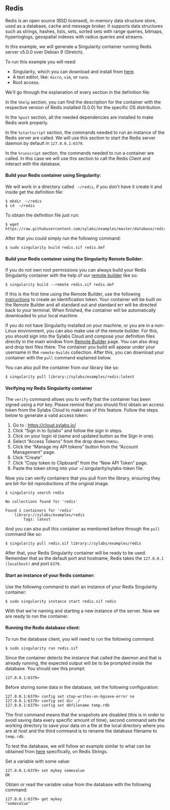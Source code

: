 ## Redis

Redis is an open source (BSD licensed), in-memory data structure store, used as a database, cache and message broker. It supports data structures such as strings, hashes, lists, sets, sorted sets with range queries, bitmaps, hyperloglogs, geospatial indexes with radius queries and streams.

In this example, we will generate a Singularity container running Redis server v5.0.0 over Debian 9 (Stretch).

To run this example you will need:

 - Singularity, which you can download and install from [here](https://github.com/sylabs/singularity).
 - A text editor, like: `micro`, `vim`, or `nano`.
 - Root access.

We'll go through the explanation of every section in the definition file:

In the `%help` section, you can find the description for the container with the respective version of Redis installed (5.0.0) for the specific OS distribution.

In the `%post` section, all the needed dependencies are installed to make Redis work properly.

In the `%startscript` section, the commands needed to run an instance of the Redis server are called. We will use this section to start the Redis server daemon by default in `127.0.0.1:6379`.

In the `%runscript` section, the commands needed to run a container are called. In this case we will use this section to call the Redis Client and interact with the database.

#### Build your Redis container using Singularity:

We will work in a directory called ` ~/redis`, if you don't have it create it and inside get the definition file:

```
$ mkdir  ~/redis
$ cd  ~/redis
```

To obtain the definition file just run:

```
$ wget https://raw.githubusercontent.com/sylabs/examples/master/database/redis/redis.def
```

After that you could simply run the following command:

```
$ sudo singularity build redis.sif redis.def
```

#### Build your Redis container using the Singularity Remote Builder:

If you do not own root permissions you can always build your Redis Singularity container with the help of our [remote builder](https://cloud.sylabs.io/builder) like so:

```
$ singularity build --remote redis.sif redis.def
```

If this is the first time using the Remote Builder, use the following
[instructions](https://cloud.sylabs.io/auth) to create an identification token. Your container will be built on the Remote Builder and all standard out
and standard err will be directed back to your terminal. When finished, the
container will be automatically downloaded to your local machine.

If you do not have Singularity installed on your machine, or you are in a non-Linux environment, you can also make use of the remote builder. For this, you should sign into the Sylabs Cloud and compose your definition files directly in the main window from  [Remote Builder](https://cloud.sylabs.io/builder) page. You can also drag and drop text files there. The container you build will appear under your username in the `remote-builds` collection. After this, you can download your container with the `pull` command explained below.

You can also pull the container from our library like so:

```
$ singularity pull library://sylabs/examples/redis:latest
```

#### Verifying my Redis Singularity container

The `verify` command allows you to verify that the container has been signed using a `PGP` key. Please remind that you should first obtain an access token from the Sylabs Cloud to make use of this feature.  Follow the steps below to generate a valid access token:

  1. Go to : https://cloud.sylabs.io/
  2. Click “Sign in to Sylabs” and follow the sign in steps.
  3. Click on your login id (same and updated button as the Sign in one).
  4. Select “Access Tokens” from the drop down menu.
  5. Click the “Manage my API tokens” button from the “Account Management” page.
  6. Click “Create”.  
  7. Click “Copy token to Clipboard” from the “New API Token” page.
  8. Paste the token string into your ~/.singularity/sylabs-token file.

Now you can verify containers that you pull from the library, ensuring they are bit-for-bit reproductions of the original
image.

```
$ singularity search redis

No collections found for 'redis'

Found 1 containers for 'redis'
	library://sylabs/examples/redis
		Tags: latest

```

And you can also pull this container as mentioned before through the `pull` command like so:

```
$ singularity pull redis.sif library://sylabs/examples/redis
```

After that, your Redis Singularity container will be ready to be used. Remember that as the default port and hostname, Redis takes the `127.0.0.1 (localhost)` and port `6379`.

#### Start an instance of your Redis container:

Use the following command to start an instance of your Redis Singularity container:

```
$ sudo singularity instance start redis.sif redis
```

With that we're naming and starting a new instance of the server. Now we are ready to run the container.


#### Running the Redis database client:

To run the database client, you will need to run the following command:

```
$ sudo singularity run redis.sif
```

Since the container detects the instance that called the daemon and that is already running, the expected output will be to be prompted inside the database. You should see this prompt:

```
127.0.0.1:6379>
```

Before storing some data in the database, set the following configuration:

```
127.0.0.1:6379> config set stop-writes-on-bgsave-error no
127.0.0.1:6379> config set dir ./
127.0.0.1:6379> config set dbfilename temp.rdb
```

The first command means that the snapshots are disabled (this is in order to avoid saving data every specific amount of time), second command sets the working directory to save your data on a file at the local directory where you are at host and the third command is to rename the database filename to `temp.rdb`.

To test the database, we will follow an example similar to what can be obtained from [here](https://redis.io/topics/data-types-intro) specifically, on Redis Strings.

Set a variable with some value:

```
127.0.0.1:6379> set mykey somevalue
OK
```

Obtain or read the variable value from the database with the following command:

```
127.0.0.1:6379> get mykey
"somevalue"
```
